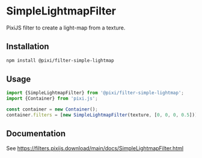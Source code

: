 # SimpleLightmapFilter

PixiJS filter to create a light-map from a texture.

## Installation

```bash
npm install @pixi/filter-simple-lightmap
```

## Usage

```js
import {SimpleLightmapFilter} from '@pixi/filter-simple-lightmap';
import {Container} from 'pixi.js';

const container = new Container();
container.filters = [new SimpleLightmapFilter(texture, [0, 0, 0, 0.5])];
```

## Documentation

See https://filters.pixijs.download/main/docs/SimpleLightmapFilter.html